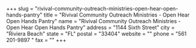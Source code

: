 +++
slug = "rivival-community-outreach-ministries-open-hear-open-hands-pantry"
title = "Rivival Community Outreach Ministries - Open Hear Open Hands Pantry"
name = "Rivival Community Outreach Ministries - Open Hear Open Hands Pantry"
address = "1144 Sixth Street"
city = "Riviera Beach"
state = "FL"
postal = "33404"
website = ""
phone = "561 201-9897  "
fax = ""
+++
